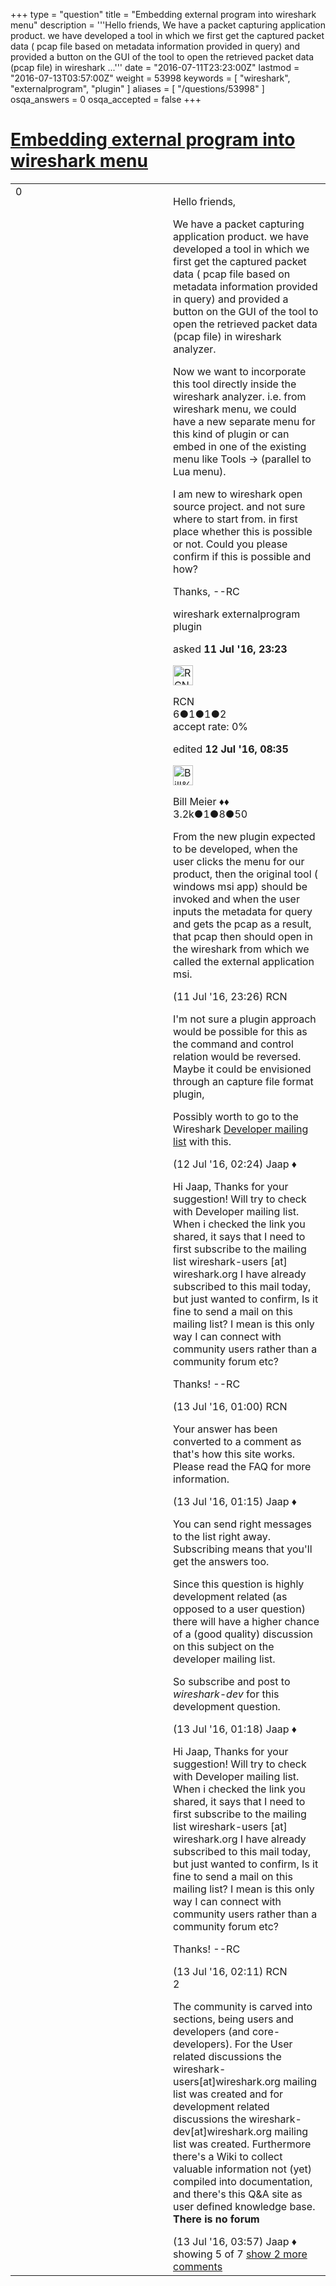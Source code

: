 +++
type = "question"
title = "Embedding external program into wireshark menu"
description = '''Hello friends, We have a packet capturing application product. we have developed a tool in which we first get the captured packet data ( pcap file based on metadata information provided in query) and provided a button on the GUI of the tool to open the retrieved packet data (pcap file) in wireshark ...'''
date = "2016-07-11T23:23:00Z"
lastmod = "2016-07-13T03:57:00Z"
weight = 53998
keywords = [ "wireshark", "externalprogram", "plugin" ]
aliases = [ "/questions/53998" ]
osqa_answers = 0
osqa_accepted = false
+++

<div class="headNormal">

# [Embedding external program into wireshark menu](/questions/53998/embedding-external-program-into-wireshark-menu)

</div>

<div id="main-body">

<div id="askform">

<table id="question-table" style="width:100%;"><colgroup><col style="width: 50%" /><col style="width: 50%" /></colgroup><tbody><tr class="odd"><td style="width: 30px; vertical-align: top"><div class="vote-buttons"><span id="post-53998-upvote" class="ajax-command post-vote up" rel="nofollow" title="I like this post (click again to cancel)"> </span><div id="post-53998-score" class="post-score" title="current number of votes">0</div><span id="post-53998-downvote" class="ajax-command post-vote down" rel="nofollow" title="I dont like this post (click again to cancel)"> </span> <span id="favorite-mark" class="ajax-command favorite-mark" rel="nofollow" title="mark/unmark this question as favorite (click again to cancel)"> </span><div id="favorite-count" class="favorite-count"></div></div></td><td><div id="item-right"><div class="question-body"><p>Hello friends,</p><p>We have a packet capturing application product. we have developed a tool in which we first get the captured packet data ( pcap file based on metadata information provided in query) and provided a button on the GUI of the tool to open the retrieved packet data (pcap file) in wireshark analyzer.</p><p>Now we want to incorporate this tool directly inside the wireshark analyzer. i.e. from wireshark menu, we could have a new separate menu for this kind of plugin or can embed in one of the existing menu like Tools -&gt; (parallel to Lua menu).</p><p>I am new to wireshark open source project. and not sure where to start from. in first place whether this is possible or not. Could you please confirm if this is possible and how?</p><p>Thanks, --RC</p></div><div id="question-tags" class="tags-container tags"><span class="post-tag tag-link-wireshark" rel="tag" title="see questions tagged &#39;wireshark&#39;">wireshark</span> <span class="post-tag tag-link-externalprogram" rel="tag" title="see questions tagged &#39;externalprogram&#39;">externalprogram</span> <span class="post-tag tag-link-plugin" rel="tag" title="see questions tagged &#39;plugin&#39;">plugin</span></div><div id="question-controls" class="post-controls"></div><div class="post-update-info-container"><div class="post-update-info post-update-info-user"><p>asked <strong>11 Jul '16, 23:23</strong></p><img src="https://secure.gravatar.com/avatar/efec6be825a045639f846c648f7f7aca?s=32&amp;d=identicon&amp;r=g" class="gravatar" width="32" height="32" alt="RCN&#39;s gravatar image" /><p><span>RCN</span><br />
<span class="score" title="6 reputation points">6</span><span title="1 badges"><span class="badge1">●</span><span class="badgecount">1</span></span><span title="1 badges"><span class="silver">●</span><span class="badgecount">1</span></span><span title="2 badges"><span class="bronze">●</span><span class="badgecount">2</span></span><br />
<span class="accept_rate" title="Rate of the user&#39;s accepted answers">accept rate:</span> <span title="RCN has no accepted answers">0%</span></p></div><div class="post-update-info post-update-info-edited"><p><span> edited <strong>12 Jul '16, 08:35</strong> </span></p><img src="https://secure.gravatar.com/avatar/bfb20acfe44690473b10c7963b5d4a18?s=32&amp;d=identicon&amp;r=g" class="gravatar" width="32" height="32" alt="Bill%20Meier&#39;s gravatar image" /><p><span>Bill Meier ♦♦</span><br />
<span class="score" title="3180 reputation points"><span>3.2k</span></span><span title="1 badges"><span class="badge1">●</span><span class="badgecount">1</span></span><span title="8 badges"><span class="silver">●</span><span class="badgecount">8</span></span><span title="50 badges"><span class="bronze">●</span><span class="badgecount">50</span></span></p></div></div><div id="comments-container-53998" class="comments-container"><span id="53999"></span><div id="comment-53999" class="comment"><div id="post-53999-score" class="comment-score"></div><div class="comment-text"><p>From the new plugin expected to be developed, when the user clicks the menu for our product, then the original tool ( windows msi app) should be invoked and when the user inputs the metadata for query and gets the pcap as a result, that pcap then should open in the wireshark from which we called the external application msi.</p></div><div id="comment-53999-info" class="comment-info"><span class="comment-age">(11 Jul '16, 23:26)</span> <span class="comment-user userinfo">RCN</span></div></div><span id="54004"></span><div id="comment-54004" class="comment"><div id="post-54004-score" class="comment-score"></div><div class="comment-text"><p>I'm not sure a plugin approach would be possible for this as the command and control relation would be reversed. Maybe it could be envisioned through an capture file format plugin,</p><p>Possibly worth to go to the Wireshark <a href="https://www.wireshark.org/lists/">Developer mailing list</a> with this.</p></div><div id="comment-54004-info" class="comment-info"><span class="comment-age">(12 Jul '16, 02:24)</span> <span class="comment-user userinfo">Jaap ♦</span></div></div><span id="54020"></span><div id="comment-54020" class="comment"><div id="post-54020-score" class="comment-score"></div><div class="comment-text"><p>Hi Jaap, Thanks for your suggestion! Will try to check with Developer mailing list. When i checked the link you shared, it says that I need to first subscribe to the mailing list wireshark-users [at] wireshark.org I have already subscribed to this mail today, but just wanted to confirm, Is it fine to send a mail on this mailing list? I mean is this only way I can connect with community users rather than a community forum etc?</p><p>Thanks! --RC</p></div><div id="comment-54020-info" class="comment-info"><span class="comment-age">(13 Jul '16, 01:00)</span> <span class="comment-user userinfo">RCN</span></div></div><span id="54021"></span><div id="comment-54021" class="comment"><div id="post-54021-score" class="comment-score"></div><div class="comment-text"><p>Your answer has been converted to a comment as that's how this site works. Please read the FAQ for more information.</p></div><div id="comment-54021-info" class="comment-info"><span class="comment-age">(13 Jul '16, 01:15)</span> <span class="comment-user userinfo">Jaap ♦</span></div></div><span id="54022"></span><div id="comment-54022" class="comment not_top_scorer"><div id="post-54022-score" class="comment-score"></div><div class="comment-text"><p>You can send right messages to the list right away. Subscribing means that you'll get the answers too.</p><p>Since this question is highly development related (as opposed to a user question) there will have a higher chance of a (good quality) discussion on this subject on the developer mailing list.</p><p>So subscribe and post to <em>wireshark-dev</em> for this development question.</p></div><div id="comment-54022-info" class="comment-info"><span class="comment-age">(13 Jul '16, 01:18)</span> <span class="comment-user userinfo">Jaap ♦</span></div></div><span id="54023"></span><div id="comment-54023" class="comment not_top_scorer"><div id="post-54023-score" class="comment-score"></div><div class="comment-text"><p>Hi Jaap, Thanks for your suggestion! Will try to check with Developer mailing list. When i checked the link you shared, it says that I need to first subscribe to the mailing list wireshark-users [at] wireshark.org I have already subscribed to this mail today, but just wanted to confirm, Is it fine to send a mail on this mailing list? I mean is this only way I can connect with community users rather than a community forum etc?</p><p>Thanks! --RC</p></div><div id="comment-54023-info" class="comment-info"><span class="comment-age">(13 Jul '16, 02:11)</span> <span class="comment-user userinfo">RCN</span></div></div><span id="54029"></span><div id="comment-54029" class="comment"><div id="post-54029-score" class="comment-score">2</div><div class="comment-text"><p>The community is carved into sections, being users and developers (and core-developers). For the User related discussions the wireshark-users[at]wireshark.org mailing list was created and for development related discussions the wireshark-dev[at]wireshark.org mailing list was created. Furthermore there's a Wiki to collect valuable information not (yet) compiled into documentation, and there's this Q&amp;A site as user defined knowledge base. <strong>There is no forum</strong></p></div><div id="comment-54029-info" class="comment-info"><span class="comment-age">(13 Jul '16, 03:57)</span> <span class="comment-user userinfo">Jaap ♦</span></div></div></div><div id="comment-tools-53998" class="comment-tools"><span class="comments-showing"> showing 5 of 7 </span> <a href="#" class="show-all-comments-link">show 2 more comments</a></div><div class="clear"></div><div id="comment-53998-form-container" class="comment-form-container"></div><div class="clear"></div></div></td></tr></tbody></table>

</div>

</div>


